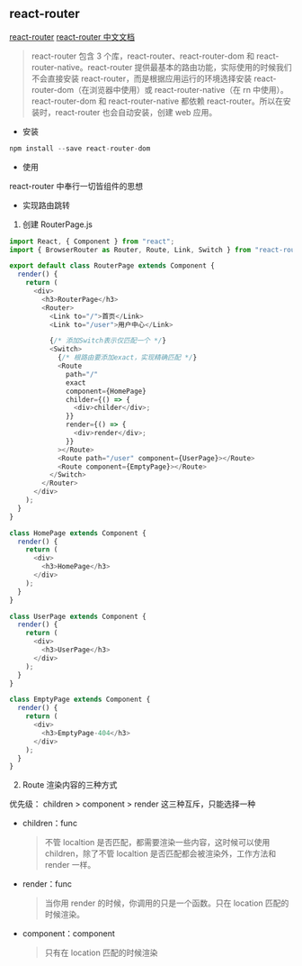 ## react-router

[react-router](https://reactrouter.com/web/guides/quick-start)
[react-router 中文文档](https://react-guide.github.io/react-router-cn/index.html)

> react-router 包含 3 个库，react-router、react-router-dom 和 react-router-native。react-router 提供最基本的路由功能，实际使用的时候我们不会直接安装 react-router，而是根据应用运行的环境选择安装 react-router-dom（在浏览器中使用）或 react-router-native（在 rn 中使用）。react-router-dom 和 react-router-native 都依赖 react-router。所以在安装时，react-router 也会自动安装，创建 web 应用。

- 安装

```js
npm install --save react-router-dom
```

- 使用

react-router 中奉行一切皆组件的思想

- 实现路由跳转

1. 创建 RouterPage.js

```js
import React, { Component } from "react";
import { BrowserRouter as Router, Route, Link, Switch } from "react-router-dom";

export default class RouterPage extends Component {
  render() {
    return (
      <div>
        <h3>RouterPage</h3>
        <Router>
          <Link to="/">首页</Link>
          <Link to="/user">用户中心</Link>

          {/* 添加Switch表示仅匹配一个 */}
          <Switch>
            {/* 根路由要添加exact，实现精确匹配 */}
            <Route
              path="/"
              exact
              component={HomePage}
              childer={() => {
                <div>childer</div>;
              }}
              render={() => {
                <div>render</div>;
              }}
            ></Route>
            <Route path="/user" component={UserPage}></Route>
            <Route component={EmptyPage}></Route>
          </Switch>
        </Router>
      </div>
    );
  }
}

class HomePage extends Component {
  render() {
    return (
      <div>
        <h3>HomePage</h3>
      </div>
    );
  }
}

class UserPage extends Component {
  render() {
    return (
      <div>
        <h3>UserPage</h3>
      </div>
    );
  }
}

class EmptyPage extends Component {
  render() {
    return (
      <div>
        <h3>EmptyPage-404</h3>
      </div>
    );
  }
}
```

2. Route 渲染内容的三种方式

优先级： children > component > render
这三种互斥，只能选择一种

- children：func

  > 不管 localtion 是否匹配，都需要渲染一些内容，这时候可以使用 children，除了不管 localtion 是否匹配都会被渲染外，工作方法和 render 一样。

- render：func

  > 当你用 render 的时候，你调用的只是一个函数。只在 location 匹配的时候渲染。

- component：component
  > 只有在 location 匹配的时候渲染
